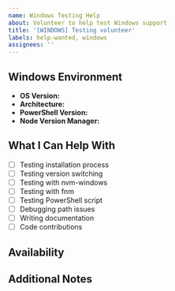 ```yaml
---
name: Windows Testing Help
about: Volunteer to help test Windows support
title: '[WINDOWS] Testing volunteer'
labels: help-wanted, windows
assignees: ''
---
```


## Windows Environment

- **OS Version:** <!-- e.g., Windows 10 Pro 22H2, Windows 11 Home -->
- **Architecture:** <!-- x64 or ARM64 -->
- **PowerShell Version:** <!-- run `$PSVersionTable.PSVersion` -->
- **Node Version Manager:** <!-- nvm-windows, fnm, volta, or none -->

## What I Can Help With

<!-- Check all that apply -->
- [ ] Testing installation process
- [ ] Testing version switching
- [ ] Testing with nvm-windows
- [ ] Testing with fnm
- [ ] Testing PowerShell script
- [ ] Debugging path issues
- [ ] Writing documentation
- [ ] Code contributions

## Availability
<!-- How much time can you dedicate? -->

## Additional Notes
<!-- Anything else you'd like to share -->
